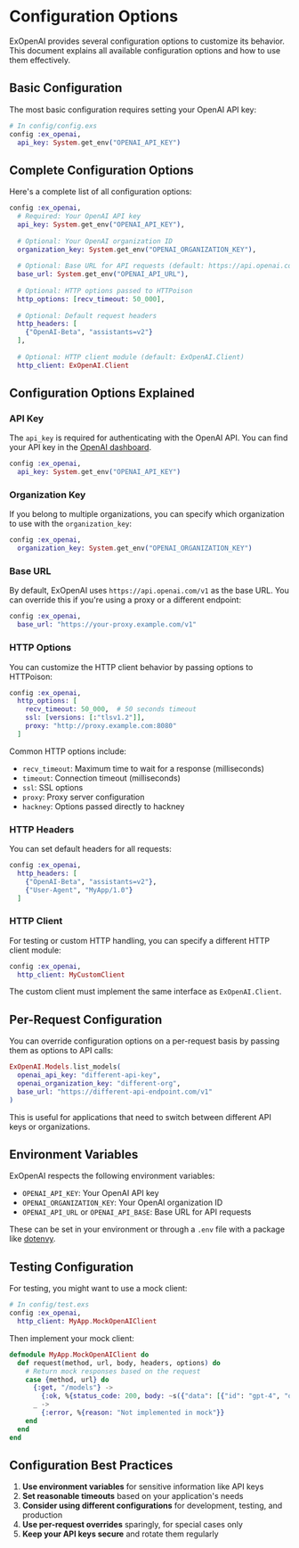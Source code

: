 # Configuration Options

ExOpenAI provides several configuration options to customize its behavior. This document explains all available configuration options and how to use them effectively.

## Basic Configuration

The most basic configuration requires setting your OpenAI API key:

```elixir
# In config/config.exs
config :ex_openai,
  api_key: System.get_env("OPENAI_API_KEY")
```

## Complete Configuration Options

Here's a complete list of all configuration options:

```elixir
config :ex_openai,
  # Required: Your OpenAI API key
  api_key: System.get_env("OPENAI_API_KEY"),
  
  # Optional: Your OpenAI organization ID
  organization_key: System.get_env("OPENAI_ORGANIZATION_KEY"),
  
  # Optional: Base URL for API requests (default: https://api.openai.com/v1)
  base_url: System.get_env("OPENAI_API_URL"),
  
  # Optional: HTTP options passed to HTTPoison
  http_options: [recv_timeout: 50_000],
  
  # Optional: Default request headers
  http_headers: [
    {"OpenAI-Beta", "assistants=v2"}
  ],
  
  # Optional: HTTP client module (default: ExOpenAI.Client)
  http_client: ExOpenAI.Client
```

## Configuration Options Explained

### API Key

The `api_key` is required for authenticating with the OpenAI API. You can find your API key in the [OpenAI dashboard](https://platform.openai.com/account/api-keys).

```elixir
config :ex_openai,
  api_key: System.get_env("OPENAI_API_KEY")
```

### Organization Key

If you belong to multiple organizations, you can specify which organization to use with the `organization_key`:

```elixir
config :ex_openai,
  organization_key: System.get_env("OPENAI_ORGANIZATION_KEY")
```

### Base URL

By default, ExOpenAI uses `https://api.openai.com/v1` as the base URL. You can override this if you're using a proxy or a different endpoint:

```elixir
config :ex_openai,
  base_url: "https://your-proxy.example.com/v1"
```

### HTTP Options

You can customize the HTTP client behavior by passing options to HTTPoison:

```elixir
config :ex_openai,
  http_options: [
    recv_timeout: 50_000,  # 50 seconds timeout
    ssl: [versions: [:"tlsv1.2"]],
    proxy: "http://proxy.example.com:8080"
  ]
```

Common HTTP options include:

- `recv_timeout`: Maximum time to wait for a response (milliseconds)
- `timeout`: Connection timeout (milliseconds)
- `ssl`: SSL options
- `proxy`: Proxy server configuration
- `hackney`: Options passed directly to hackney

### HTTP Headers

You can set default headers for all requests:

```elixir
config :ex_openai,
  http_headers: [
    {"OpenAI-Beta", "assistants=v2"},
    {"User-Agent", "MyApp/1.0"}
  ]
```

### HTTP Client

For testing or custom HTTP handling, you can specify a different HTTP client module:

```elixir
config :ex_openai,
  http_client: MyCustomClient
```

The custom client must implement the same interface as `ExOpenAI.Client`.

## Per-Request Configuration

You can override configuration options on a per-request basis by passing them as options to API calls:

```elixir
ExOpenAI.Models.list_models(
  openai_api_key: "different-api-key",
  openai_organization_key: "different-org",
  base_url: "https://different-api-endpoint.com/v1"
)
```

This is useful for applications that need to switch between different API keys or organizations.

## Environment Variables

ExOpenAI respects the following environment variables:

- `OPENAI_API_KEY`: Your OpenAI API key
- `OPENAI_ORGANIZATION_KEY`: Your OpenAI organization ID
- `OPENAI_API_URL` or `OPENAI_API_BASE`: Base URL for API requests

These can be set in your environment or through a `.env` file with a package like [dotenvy](https://hex.pm/packages/dotenvy).

## Testing Configuration

For testing, you might want to use a mock client:

```elixir
# In config/test.exs
config :ex_openai,
  http_client: MyApp.MockOpenAIClient
```

Then implement your mock client:

```elixir
defmodule MyApp.MockOpenAIClient do
  def request(method, url, body, headers, options) do
    # Return mock responses based on the request
    case {method, url} do
      {:get, "/models"} ->
        {:ok, %{status_code: 200, body: ~s({"data": [{"id": "gpt-4", "object": "model"}]})}}
      _ ->
        {:error, %{reason: "Not implemented in mock"}}
    end
  end
end
```

## Configuration Best Practices

1. **Use environment variables** for sensitive information like API keys
2. **Set reasonable timeouts** based on your application's needs
3. **Consider using different configurations** for development, testing, and production
4. **Use per-request overrides** sparingly, for special cases only
5. **Keep your API keys secure** and rotate them regularly
